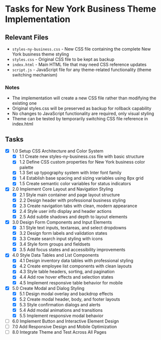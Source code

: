 # Tasks for New York Business Theme Implementation

## Relevant Files

- `styles-ny-business.css` - New CSS file containing the complete New York business theme styling
- `styles.css` - Original CSS file to be kept as backup  
- `index.html` - Main HTML file that may need CSS reference updates
- `script.js` - JavaScript file for any theme-related functionality (theme switching mechanism)

### Notes

- The implementation will create a new CSS file rather than modifying the existing one
- Original styles.css will be preserved as backup for rollback capability
- No changes to JavaScript functionality are required, only visual styling
- Theme can be tested by temporarily switching CSS file reference in index.html

## Tasks

- [x] 1.0 Setup CSS Architecture and Color System
  - [x] 1.1 Create new styles-ny-business.css file with basic structure
  - [x] 1.2 Define CSS custom properties for New York business color palette
  - [x] 1.3 Set up typography system with Inter font family
  - [x] 1.4 Establish base spacing and sizing variables using 8px grid
  - [x] 1.5 Create semantic color variables for status indicators
- [x] 2.0 Implement Core Layout and Navigation Styling
  - [x] 2.1 Style main container and page layout structure
  - [x] 2.2 Design header with professional business styling
  - [x] 2.3 Create navigation tabs with clean, modern appearance
  - [x] 2.4 Style user info display and header actions
  - [x] 2.5 Add subtle shadows and depth to layout elements  
- [x] 3.0 Design Form Components and Input Elements
  - [x] 3.1 Style text inputs, textareas, and select dropdowns
  - [x] 3.2 Design form labels and validation states
  - [x] 3.3 Create search input styling with icons
  - [x] 3.4 Style form groups and fieldsets
  - [x] 3.5 Add focus states and accessibility improvements
- [x] 4.0 Style Data Tables and List Components
  - [x] 4.1 Design inventory data tables with professional styling
  - [x] 4.2 Create employee list components with clean layouts
  - [x] 4.3 Style table headers, sorting, and pagination
  - [x] 4.4 Add row hover effects and selection states
  - [x] 4.5 Implement responsive table behavior for mobile
- [x] 5.0 Create Modal and Dialog Styling
  - [x] 5.1 Design modal overlay and backdrop effects
  - [x] 5.2 Create modal header, body, and footer layouts
  - [x] 5.3 Style confirmation dialogs and alerts
  - [x] 5.4 Add modal animations and transitions
  - [x] 5.5 Implement responsive modal behavior
- [ ] 6.0 Implement Button and Interactive Element Design
- [ ] 7.0 Add Responsive Design and Mobile Optimization
- [ ] 8.0 Integrate Theme and Test Across All Pages